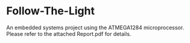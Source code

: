 # Follow-The-Light
An embedded systems project using the ATMEGA1284 microprocessor.
Please refer to the attached Report.pdf for details.

